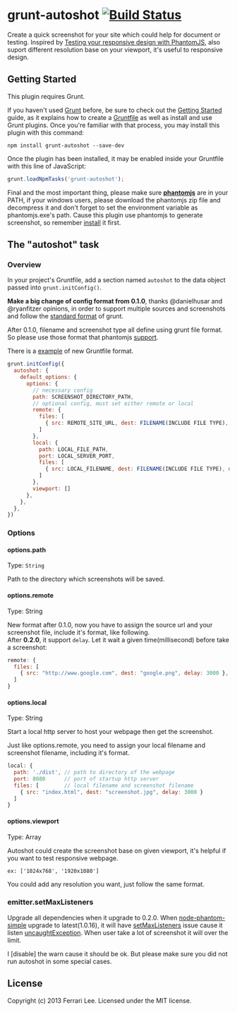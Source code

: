 # grunt-autoshot [![Build Status](https://travis-ci.org/Ferrari/grunt-autoshot.png?branch=master)](https://travis-ci.org/Ferrari/grunt-autoshot)

Create a quick screenshot for your site which could help for document or testing. 
Inspired by [Testing your responsive design with PhantomJS](http://daker.me/2013/07/testing-your-responsive-design-with-phantomjs.html), also suport different resolution base on your viewport, it's useful to responsive design.

## Getting Started
This plugin requires Grunt.

If you haven't used [Grunt](http://gruntjs.com/) before, be sure to check out the [Getting Started](http://gruntjs.com/getting-started) guide, as it explains how to create a [Gruntfile](http://gruntjs.com/sample-gruntfile) as well as install and use Grunt plugins. Once you're familiar with that process, you may install this plugin with this command:

```shell
npm install grunt-autoshot --save-dev
```

Once the plugin has been installed, it may be enabled inside your Gruntfile with this line of JavaScript:

```js
grunt.loadNpmTasks('grunt-autoshot');
```

Final and the most important thing, please make sure [**phantomjs**](http://phantomjs.org/) are in your PATH, if your windows users, please download the phantomjs zip file and decompress it and don't forget to set the environment variable as phantomjs.exe's path. Cause this plugin use phantomjs to generate screenshot, so remember [install](http://phantomjs.org/download.html) it first.

## The "autoshot" task

### Overview
In your project's Gruntfile, add a section named `autoshot` to the data object passed into `grunt.initConfig()`.

**Make a big change of config format from 0.1.0**, thanks @danielhusar and @ryanfitzer opinions, in order to support multiple sources and screenshots and follow the [standard format](http://gruntjs.com/configuring-tasks#files) of grunt.

After 0.1.0, filename and screenshot type all define using grunt file format. So please use those format that phantomjs [support](https://github.com/ariya/phantomjs/wiki/Screen-Capture).

There is a [example](https://github.com/Ferrari/grunt-autoshot/blob/master/Gruntfile.js#L32) of new Gruntfile format.

```js
grunt.initConfig({
  autoshot: {
    default_options: {
      options: {
        // necessary config
        path: SCREENSHOT_DIRECTORY_PATH,
        // optional config, must set either remote or local
        remote: {
          files: [
            { src: REMOTE_SITE_URL, dest: FILENAME(INCLUDE FILE TYPE), delay: DELAY_MILLISECOND }
          ]
        },
        local: {
          path: LOCAL_FILE_PATH,
          port: LOCAL_SERVER_PORT,
          files: [
            { src: LOCAL_FILENAME, dest: FILENAME(INCLUDE FILE TYPE), delay: DELAY_MILLISECOND }
          ]
        },
        viewport: [] 
      },
    },
  },
})
```

### Options

#### options.path
Type: `String`

Path to the directory which screenshots will be saved.

#### options.remote
Type: String

New format after 0.1.0, now you have to assign the source url and your screenshot file, include it's format, like following.  
After **0.2.0**, it support `delay`. Let it wait a given time(millisecond) before take a screenshot:

```js
remote: {
  files: [
    { src: "http://www.google.com", dest: "google.png", delay: 3000 },
  ]
}
```


#### options.local
Type: String

Start a local http server to host your webpage then get the screenshot. 

Just like options.remote, you need to assign your local filename and screenshot filename, including it's format.
```js
local: {
  path: './dist', // path to directory of the webpage
  port: 8080      // port of startup http server
  files: [        // local filename and screenshot filename
    { src: "index.html", dest: "screenshot.jpg", delay: 3000 }
  ]
}
```

#### options.viewport
Type: Array

Autoshot could create the screenshot base on given viewport, it's helpful if you want to test responsive webpage.
```
ex: ['1024x768', '1920x1080']
```
You could add any resolution you want, just follow the same format.

### emitter.setMaxListeners

Upgrade all dependencies when it upgrade to 0.2.0. When [node-phantom-simple](https://github.com/baudehlo/node-phantom-simple) upgrade to latest(1.0.16), it will have [setMaxListeners](http://nodejs.org/api/events.html#events_emitter_setmaxlisteners_n) issue cause it listen [uncaughtException](https://github.com/baudehlo/node-phantom-simple/blob/master/node-phantom-simple.js#L84). When user take a lot of screenshot it will over the limit.

I [disable] the warn cause it should be ok. But please make sure you did not run autoshot in some special cases.

## License
Copyright (c) 2013 Ferrari Lee. Licensed under the MIT license.
